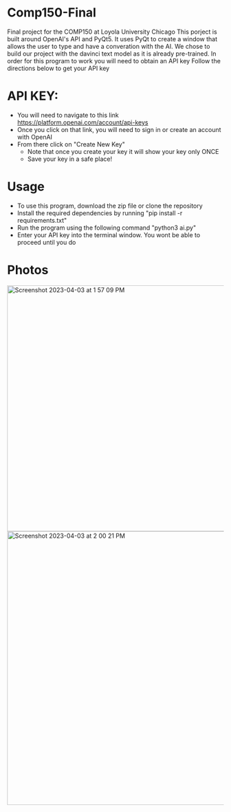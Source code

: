 # Comp150-Final
Final project for the COMP150 at Loyola University Chicago
This porject is built around OpenAI's API and PyQt5. It uses PyQt to create a window that allows the user to type and have a converation with the AI.
We chose to build our project with the davinci text model as it is already pre-trained. In order for this program to work you will need to obtain an API key
Follow the directions below to get your API key 

# API KEY:
- You will need to navigate to this link https://platform.openai.com/account/api-keys
- Once you click on that link, you will need to sign in or create an account with OpenAI
- From there click on "Create New Key" 
  - Note that once you create your key it will show your key only ONCE
  - Save your key in a safe place!
 
 # Usage 
 - To use this program, download the zip file or clone the repository 
 - Install the required dependencies by running "pip install -r requirements.txt"
 - Run the program using the following command "python3 ai.py"
 - Enter your API key into the terminal window. You wont be able to proceed until you do

# Photos
<img width="572" alt="Screenshot 2023-04-03 at 1 57 09 PM" src="https://user-images.githubusercontent.com/129786079/229602344-3bd1bfcd-a009-447b-a3e9-218cfa8c0f93.png">

<img width="637" alt="Screenshot 2023-04-03 at 2 00 21 PM" src="https://user-images.githubusercontent.com/129786079/229602259-37102254-e281-4580-8e35-ffb33d9fb5f8.png">
